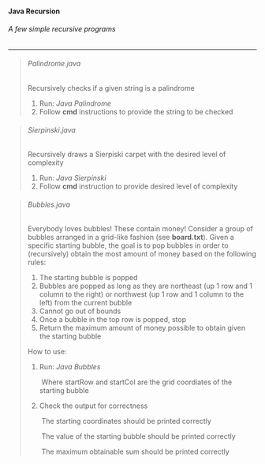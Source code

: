 #### Java Recursion

###### A few simple recursive programs 

---

> ###### Palindrome.java
>
> Recursively checks if a given string is a palindrome
>
> 1. Run: _Java Palindrome_
> 2. Follow **cmd** instructions to provide the string to be checked 



> ###### Sierpinski.java
>
> Recursively draws a Sierpiski carpet with the desired level of complexity 
>
> 1. Run: _Java Sierpinski_
> 2. Follow **cmd** instruction to provide desired level of complexity 



> ###### Bubbles.java 
>
> Everybody loves bubbles! These contain money! 
> Consider a group of bubbles arranged in a grid-like fashion (see **board.txt**). 
> Given a specific starting bubble, the goal is to pop bubbles in order to (recursively) obtain the most amount of money based on the following rules: 
>
> 1. The starting bubble is popped 
> 2. Bubbles are popped as long as they are northeast (up 1 row and 1 column to the right) or northwest (up 1 row and 1 column to the left) from the current bubble
> 3. Cannot go out of bounds 
> 4. Once a bubble in the top row is popped, stop
> 5. Return the maximum amount of money possible to obtain given the starting bubble 
>
> How to use: 
>
> 1. Run: _Java Bubbles <startRow> <startCol>_
>
>    ​	Where startRow and startCol are the grid coordiates of the starting bubble
>
> 2. Check the output for correctness 
>
>    ​	The starting coordinates should be printed correctly 
>
>    ​	The value of the starting bubble should be printed correctly 
>
>    ​	The maximum obtainable sum should be printed correctly 	
>
> 

